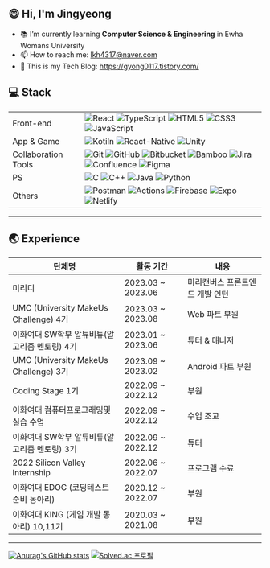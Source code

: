 <!-- ![header](https://capsule-render.vercel.app/api?type=waving&color=timeGradient&height=200&section=header)   -->

## 😄 Hi, I'm Jingyeong

-   📚 I’m currently learning **Computer Science & Engineering** in Ewha Womans University
-   📫 How to reach me: lkh4317@naver.com
-   :memo: This is my Tech Blog: https://gyong0117.tistory.com/
<!--
-   🔭 I’m currently working on ...
-   👯 I’m looking to collaborate on ...
-   🤔 I’m looking for help with ...
-   💬 Ask me about ...
-   📫 How to reach me: ...
-   😄 Pronouns: ...
-   ⚡ Fun fact: ...
    -->

## 💻 Stack

|                     |                                                                                                                                                                                                                                                                                                                                                                                                                                                                                                                                                                                                                                                                                                                                                     |
| ------------------- | --------------------------------------------------------------------------------------------------------------------------------------------------------------------------------------------------------------------------------------------------------------------------------------------------------------------------------------------------------------------------------------------------------------------------------------------------------------------------------------------------------------------------------------------------------------------------------------------------------------------------------------------------------------------------------------------------------------------------------------------------- |
| Front-end           | ![React](https://img.shields.io/badge/React-%2320232a.svg?style=flat-square&logo=React&logoColor=%2361DAFB) ![TypeScript](https://img.shields.io/badge/TypeScript-%23007ACC.svg?style=flat-square&logo=TypeScript&logoColor=white) ![HTML5](https://img.shields.io/badge/HTML5-%23E34F26.svg?style=flat-square&logo=HTML5&logoColor=white) ![CSS3](https://img.shields.io/badge/CSS3-%231572B6.svg?style=flat-square&logo=CSS3&logoColor=white) ![JavaScript](https://img.shields.io/badge/JavaScript-%23323330.svg?style=flat-square&logo=JavaScript&logoColor=%23F7DF1E)                                                                                                                                                                          |
| App & Game          | ![Kotiln](https://img.shields.io/badge/Kotlin-0095D5?&style=for-the-badge&logo=kotlin&logoColor=white) ![React-Native](https://img.shields.io/badge/React_Native-20232A?style=for-the-badge&logo=react&logoColor=61DAFB) ![Unity](https://img.shields.io/badge/Unity-100000?style=for-the-badge&logo=unity&logoColor=white)                                                                                                                                                                                                                                                                                                                                                                                                                         |
| Collaboration Tools | ![Git](https://img.shields.io/badge/Git-%23F05033.svg?style=flat-square&logo=Git&logoColor=white) ![GitHub](https://img.shields.io/badge/GitHub-%23121011.svg?style=flat-square&logo=GitHub&logoColor=white) ![Bitbucket](https://img.shields.io/badge/Bitbucket-0052CC?style=flat-square&logo=Bitbucket&logoColor=white) ![Bamboo](https://img.shields.io/badge/Bamboo-0052CC?style=flat-square&logo=Bamboo&logoColor=white) ![Jira](https://img.shields.io/badge/Jira-0052CC?style=flat-square&logo=Jira&logoColor=white) ![Confluence](https://img.shields.io/badge/Confluence-172B4D?style=flat-square&logo=Confluence&logoColor=white) ![Figma](https://img.shields.io/badge/Figma-%23F24E1E.svg?style=flat-square&logo=Figma&logoColor=white) |
| PS                  | ![C](https://img.shields.io/badge/C-%2300599C.svg?style=flat-square&logo=C&logoColor=white) ![C++](https://img.shields.io/badge/C++-%2300599C.svg?style=flat-square&logo=c%2B%2B&logoColor=white) ![Java](https://img.shields.io/badge/Java-3776AB?style=flat-square&logo=mysql&logoColor=white) ![Python](https://img.shields.io/badge/Python-3776AB.svg?style=flat-square&logo=Python&logoColor=white)                                                                                                                                                                                                                                                                                                                                            |
| Others              | ![Postman](https://img.shields.io/badge/Postman-FF6C37?style=flat-square&logo=Postman&logoColor=white) ![Actions](https://img.shields.io/badge/Github%20Actions-2088FF?style=flat-square&logo=Github%20Actions&logoColor=white) ![Firebase](https://img.shields.io/badge/Firebase-FFCA28?style=flat-square&logo=firebase&logoColor=black) ![Expo](https://img.shields.io/badge/Expo-000000?style=flat-square&logo=Expo&logoColor=white) ![Netlify](https://img.shields.io/badge/Netlify-00C7B7?style=for-the-badge&logo=netlify&logoColor=white)                                                                                                                                                                                                    |

---

## 🌏 Experience

| 단체명                                        | 활동 기간         | 내용                            |
| --------------------------------------------- | ----------------- | ------------------------------- |
| 미리디                                        | 2023.03 ~ 2023.06 | 미리캔버스 프론트엔드 개발 인턴 |
| UMC (University MakeUs Challenge) 4기         | 2023.03 ~ 2023.08 | Web 파트 부원                   |
| 이화여대 SW학부 알튜비튜(알고리즘 멘토링) 4기 | 2023.01 ~ 2023.06 | 튜터 & 매니저                   |
| UMC (University MakeUs Challenge) 3기         | 2023.09 ~ 2023.02 | Android 파트 부원               |
| Coding Stage 1기                              | 2022.09 ~ 2022.12 | 부원                            |
| 이화여대 컴퓨터프로그래밍및실습 수업          | 2022.09 ~ 2022.12 | 수업 조교                       |
| 이화여대 SW학부 알튜비튜(알고리즘 멘토링) 3기 | 2022.09 ~ 2022.12 | 튜터                            |
| 2022 Silicon Valley Internship                | 2022.06 ~ 2022.07 | 프로그램 수료                   |
| 이화여대 EDOC (코딩테스트 준비 동아리)        | 2020.12 ~ 2022.07 | 부원                            |
| 이화여대 KING (게임 개발 동아리) 10,11기      | 2020.03 ~ 2021.08 | 부원                            |

---

[![Anurag's GitHub stats](https://github-readme-stats.vercel.app/api?username=dooli1971039&theme=tokyonight&card_witdh=400px)](https://github.com/dooli1971039/github-readme-stats) [![Solved.ac 프로필](http://mazassumnida.wtf/api/v2/generate_badge?boj=lkh4317)](https://solved.ac/lkh4317)
